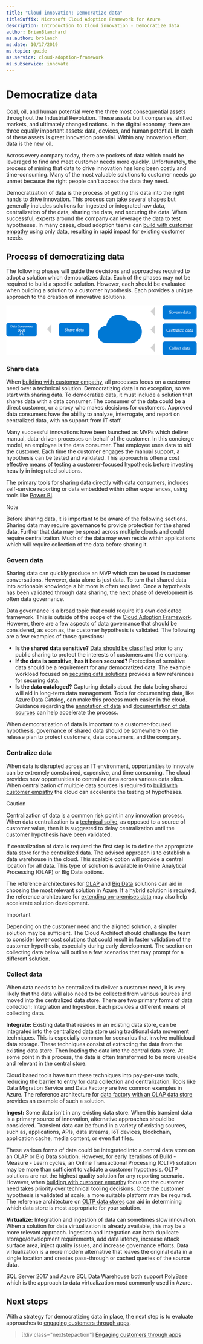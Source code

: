 ```yaml
---
title: "Cloud innovation: Democratize data"
titleSuffix: Microsoft Cloud Adoption Framework for Azure
description: Introduction to Cloud innovation - Democratize data
author: BrianBlanchard
ms.author: brblanch
ms.date: 10/17/2019
ms.topic: guide
ms.service: cloud-adoption-framework
ms.subservice: innovate
---
```


# Democratize data

Coal, oil, and human potential were the three most consequential assets throughout the Industrial Revolution. These assets built companies, shifted markets, and ultimately changed nations. In the digital economy, there are three equally important assets: data, devices, and human potential. In each of these assets is great innovation potential. Within any innovation effort, data is the new oil.

Across every company today, there are pockets of data which could be leveraged to find and meet customer needs more quickly. Unfortunately, the process of mining that data to drive innovation has long been costly and time-consuming. Many of the most valuable solutions to customer needs go unmet because the right people can't access the data they need.

Democratization of data is the process of getting this data into the right hands to drive innovation. This process can take several shapes but generally includes solutions for ingested or integrated raw data, centralization of the data, sharing the data, and securing the data. When successful, experts around the company can leverage the data to test hypotheses. In many cases, cloud adoption teams can [build with customer empathy](./build.md) using only data, resulting in rapid impact for existing customer needs.

## Process of democratizing data

The following phases will guide the decisions and approaches required to adopt a solution which democratizes data. Each of the phases may not be required to build a specific solution. However, each should be evaluated when building a solution to a customer hypothesis. Each provides a unique approach to the creation of innovative solutions.

![Process for democratizing data](../../_images/innovate/democratize-data.png)

### Share data

When [building with customer empathy](./build.md), all processes focus on a customer need over a technical solution. Democratizing data is no exception, so we start with sharing data. To democratize data, it must include a solution that shares data with a data consumer. The consumer of the data could be a direct customer, or a proxy who makes decisions for customers. Approved data consumers have the ability to analyze, interrogate, and report on centralized data, with no support from IT staff.

Many successful innovations have been launched as MVPs which deliver manual, data-driven processes on behalf of the customer. In this concierge model, an employee is the data consumer. That employee uses data to aid the customer. Each time the customer engages the manual support, a hypothesis can be tested and validated. This approach is often a cost effective means of testing a customer-focused hypothesis before investing heavily in integrated solutions.

The primary tools for sharing data directly with data consumers, includes self-service reporting or data embedded within other experiences, using tools like [Power BI](https://docs.microsoft.com/power-bi).

> [!NOTE]
> Before sharing data, it is important to be aware of the following sections. Sharing data may require governance to provide protection for the shared data. Further that data may be spread across multiple clouds and could require centralization. Much of the data may even reside within applications which will require collection of the data before sharing it.

### Govern data

Sharing data can quickly produce an MVP which can be used in customer conversations. However, data alone is just data. To turn that shared data into actionable knowledge a bit more is often required. Once a hypothesis has been validated through data sharing, the next phase of development is often data governance.

Data governance is a broad topic that could require it's own dedicated framework. This is outside of the scope of the [Cloud Adoption Framework](../../index.md). However, there are a few aspects of data governance that should be considered, as soon as, the customer hypothesis is validated. The following are a few examples of those questions:

- **Is the shared data sensitive?** [Data should be classified](../../govern/policy-compliance/data-classification.md) prior to any public sharing to protect the interests of customers and the company.
- **If the data is sensitive, has it been secured?** Protection of sensitive data should be a requirement for any democratized data. The example workload focused on [securing data solutions](https://docs.microsoft.com/azure/architecture/data-guide/scenarios/securing-data-solutions) provides a few references for securing data.
- **Is the data cataloged?** Capturing details about the data being shared will aid in long-term data management. Tools for documenting data, like Azure Data Catalog, can make this process much easier in the cloud. Guidance regarding the [annotation of data](https://docs.microsoft.com/azure/data-catalog/data-catalog-how-to-annotate) and [documentation of data sources](https://docs.microsoft.com/azure/data-catalog/data-catalog-how-to-documentation) can help accelerate the process.

When democratization of data is important to a customer-focused hypothesis, governance of shared data should be somewhere on the release plan to protect customers, data consumers, and the company.

### Centralize data

When data is disrupted across an IT environment, opportunities to innovate can be extremely constrained, expensive, and time consuming. The cloud provides new opportunities to centralize data across various data silos. When centralization of multiple data sources is required to [build with customer empathy](./build.md) the cloud can accelerate the testing of hypotheses.

> [!CAUTION]
> Centralization of data is a common risk point in any innovation process. When data centralization is a [technical spike](./build.md#reduce-complexity-and-delay-technical-spikes), as opposed to a source of customer value, then it is suggested to delay centralization until the customer hypothesis have been validated.

If centralization of data is required the first step is to define the appropriate data store for the centralized data. The advised approach is to establish a data warehouse in the cloud. This scalable option will provide a central location for all data. This type of solution is available in Online Analytical Processing (OLAP) or Big Data options.

The reference architectures for [OLAP](https://docs.microsoft.com/azure/architecture/data-guide/relational-data/online-analytical-processing) and [Big Data](https://docs.microsoft.com/azure/architecture/data-guide/big-data) solutions can aid in choosing the most relevant solution in Azure. If a hybrid solution is required, the reference architecture for [extending on-premises data](https://docs.microsoft.com/azure/architecture/data-guide/scenarios/hybrid-on-premises-and-cloud) may also help accelerate solution development.

> [!IMPORTANT]
> Depending on the customer need and the aligned solution, a simpler solution may be sufficient. The Cloud Architect should challenge the team to consider lower cost solutions that could result in faster validation of the customer hypothesis, especially during early development. The section on collecting data below will outline a few scenarios that may prompt for a different solution.

### Collect data

When data needs to be centralized to deliver a customer need, it is very likely that the data will also need to be collected from various sources and moved into the centralized data store. There are two primary forms of data collection: Integration and Ingestion. Each provides a different means of collecting data.

**Integrate:** Existing data that resides in an existing data store, can be integrated into the centralized data store using traditional data movement techniques. This is especially common for scenarios that involve multicloud data storage. These techniques consist of extracting the data from the existing data store. Then loading the data into the central data store. At some point in this process, the data is often transformed to be more useable and relevant in the central store.

Cloud based tools have turn these techniques into pay-per-use tools, reducing the barrier to entry for data collection and centralization. Tools like Data Migration Service and Data Factory are two common examples in Azure. The reference architecture for [data factory with an OLAP data store](https://docs.microsoft.com/azure/architecture/data-guide/relational-data/etl) provides an example of such a solution.

**Ingest:** Some data isn't in any existing data store. When this transient data is a primary source of innovation, alternative approaches should be considered. Transient data can be found in a variety of existing sources, such as, applications, APIs, data streams, IoT devices, blockchain, application cache, media content, or even flat files.

These various forms of data could be integrated into a central data store on an OLAP or Big Data solution. However, for early iterations of Build - Measure - Learn cycles, an Online Transactional Processing (OLTP) solution may be more than sufficient to validate a customer hypothesis. OLTP solutions are not the highest quality solution for any reporting scenario. However, when [building with customer empathy](./build.md) focus on the customer need takes priority over technical tooling decisions. Once the customer hypothesis is validated at scale, a more suitable platform may be required. The reference architecture on [OLTP data stores](https://docs.microsoft.com/azure/architecture/data-guide/relational-data/online-transaction-processing) can aid in determining which data store is most appropriate for your solution.

**Virtualize:** Integration and ingestion of data can sometimes slow innovation. When a solution for data virtualization is already available, this may be a more relevant approach. Ingestion and Integration can both duplicate storage/development requirements, add data latency, increase attack surface area, inject quality issues, and increase governance efforts. Data virtualization is a more modern alternative that leaves the original data in a single location and creates pass-through or cached queries of the source data.

SQL Server 2017 and Azure SQL Data Warehouse both support [PolyBase](/sql/relational-databases/polybase/polybase-guide) which is the approach to data virtualization most commonly used in Azure.

## Next steps

With a strategy for democratizing data in place, the next step is to evaluate approaches to [engaging customers through apps](./apps.md).

> [!div class="nextstepaction"]
> [Engaging customers through apps](./apps.md)
